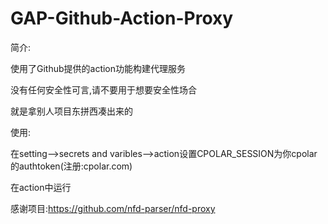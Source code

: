 # GAP-Github-Action-Proxy
简介:<p/>
  使用了Github提供的action功能构建代理服务<p/>
  没有任何安全性可言,请不要用于想要安全性场合<p/>
  就是拿别人项目东拼西凑出来的<p/>
使用:<p/>
  在setting-->secrets and varibles-->action设置CPOLAR_SESSION为你cpolar的authtoken(注册:cpolar.com)<p/>
  在action中运行<p/>
感谢项目:https://github.com/nfd-parser/nfd-proxy
